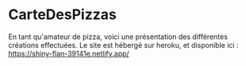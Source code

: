 # CarteDesPizzas

En tant qu'amateur de pizza, voici une présentation des différentes créations effectuées.
Le site est hébergé sur heroku, et disponible ici : https://shiny-flan-39141e.netlify.app/
